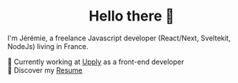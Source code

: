 <h1 align="center">Hello there 👋</h1>

I'm Jérémie, a freelance Javascript developer (React/Next, Sveltekit, NodeJs) living in France.

💼 Currently working at [Upply](https://www.upply.com/fr-fr/) as a front-end developer<br/>
🔖 Discover my [Resume](https://www.linkedin.com/in/j%C3%A9r%C3%A9mie-n%C3%A9hlil-36932a41/)<br/>
